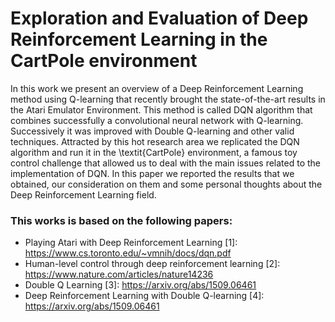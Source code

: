 # Exploration and Evaluation of Deep Reinforcement Learning in the CartPole environment
In this work we present an overview of a Deep Reinforcement Learning method using Q-learning that recently brought the state-of-the-art results in the Atari Emulator Environment. This method is called DQN algorithm that combines successfully a convolutional neural network with Q-learning. Successively it was improved with Double Q-learning and other valid techniques. 
Attracted by this hot research area we replicated the DQN algorithm and run it in the \textit{CartPole} environment, a famous toy control challenge that allowed us to deal with the main issues related to the implementation of DQN. In this paper we reported the results that we obtained, our consideration on them and some personal thoughts about the Deep Reinforcement Learning field.

### This works is based on the following papers:
 - Playing Atari with Deep Reinforcement Learning [1]: https://www.cs.toronto.edu/~vmnih/docs/dqn.pdf
 - Human-level control through deep reinforcement learning [2]: https://www.nature.com/articles/nature14236
 - Double Q Learning [3]: https://arxiv.org/abs/1509.06461
 - Deep Reinforcement Learning with Double Q-learning [4]: https://arxiv.org/abs/1509.06461
